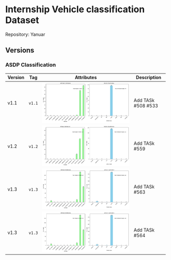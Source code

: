 # Internship Vehicle classification Dataset

Repository: Yanuar

## Versions

### ASDP Classification
| Version | Tag     | Attributes                           | Description                                      |
|---------|---------|--------------------------------------|--------------------------------------------------|
| v1.1    | `v1.1`  | ![image](./assets/vehicle-v1.1.jpg)  | Add TASk #508 #533                                   |
| v1.2    | `v1.2`  | ![image](./assets/vehicle-v1.2.jpg)  | Add TASk #559                                   |
| v1.3    | `v1.3`  | ![image](./assets/vehicle-v1.3.jpg)  | Add TASk #563                                   |
| v1.3    | `v1.3`  | ![image](./assets/vehicle-v1.3.jpg)  | Add TASk #564                                   |